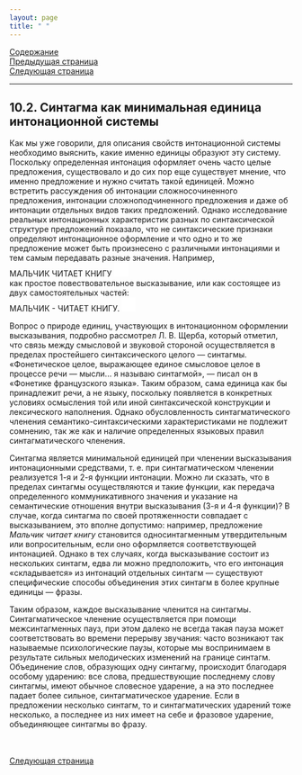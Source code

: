 ```yaml
---
layout: page
title: " "
---
```

<a href="contents.html">Содержание</a><br>
<a href="101.html">Предыдущая страница</a><br>
<a href="103.html">Следующая страница</a>
<hr>

## 10.2. Синтагма как минимальная единица интонационной системы 
Как мы уже говорили, для описания свойств интонационной системы необходимо выяснить,
какие именно единицы образуют эту систему. Поскольку определенная интонация оформляет 
очень часто целые предложения, существовало и до сих пор еще существует мнение, что именно 
предложение и нужно считать такой единицей. Можно встретить рассуждения об интонации 
сложносочиненного предложения, интонации сложноподчиненного предложения и даже об 
интонации отдельных видов таких предложений. Однако исследование реальных интонационных 
характеристик разных по синтаксической структуре предложений показало, что не синтаксические 
признаки определяют интонационное оформление и что одно и то же предложение может быть 
произнесено с различными интонациями и тем самым передавать разные значения. Например, 
<br>МАЛЬЧИК ЧИТАЕТ КНИГУ
<embed src="thesis10/Sound/Ex2.wav" 
width=25 height=25 controls="smallconsole" autostart="false"><br>  как простое 
повествовательное высказывание, или как состоящее из двух самостоятельных частей: 
<br>МАЛЬЧИК - 
ЧИТАЕТ КНИГУ.
<embed src="thesis10/Sound/Ex15.wav" 
width=25 height=25 controls="smallconsole" autostart="false"> 


Вопрос о природе единиц, участвующих в интонационном оформлении высказывания, подробно 
рассмотрел Л. В. Щерба, который отметил, что связь между смысловой и звуковой стороной 
осуществляется в пределах простейшего синтаксического целого — синтагмы. «Фонетическое целое, 
выражающее единое смысловое целое в процессе речи — мысли... я называю синтагмой», — писал 
он в «Фонетике французского языка». Таким образом, сама единица как бы принадлежит речи, а не языку, 
поскольку появляется в конкретных условиях осмысления той или иной синтаксической конструкции
и лексического наполнения. Однако обусловленность синтагматического членения 
семантико-синтаксическими характеристиками не подлежит сомнению, так же как и наличие 
определенных языковых правил синтагматического членения. 

Синтагма является минимальной единицей при членении высказывания интонационными 
средствами, т. е. при синтагматическом членении реализуется 1-я и 2-я функции интонации. 
Можно ли сказать, что в пределах синтагмы осуществляются и такие функции, как передача
определенного коммуникативного значения и указание на семантические отношения внутри 
высказывания (3-я и 4-я функции)? В случае, когда синтагма по своей протяженности совпадает 
с высказыванием, это вполне допустимо: например, предложение <i>Мальчик читает книгу</i> становится 
односинтагменным утвердительным или вопросительным, если оно оформляется соответствующей
интонацией. Однако в тех случаях, когда высказывание состоит из нескольких синтагм, едва ли можно
предположить, что его интонация «складывается» из интонаций отдельных синтагм — существуют
специфические способы объединения этих синтагм в более крупные единицы — фразы. 

Таким образом, каждое высказывание членится на синтагмы. Синтагматическое членение 
осуществляется при помощи межсинтагменных пауз, при этом далеко не всегда такая пауза
может соответствовать во времени перерыву звучания: часто возникают так называемые 
психологические паузы, которые мы воспринимаем в результате сильных мелодических 
изменений на границе синтагм. Объединение слов, образующих одну синтагму, происходит
благодаря особому ударению: все слова, предшествующие последнему слову синтагмы, имеют
обычное словесное ударение, а на это последнее падает более сильное, синтагматическое ударение. 
Если в предложении несколько синтагм, то и синтагматических ударений тоже несколько, а последнее
из них имеет на себе и фразовое ударение, объединяющее синтагмы во фразу. 


<br><br>
<a href="103.html">Следующая страница</a>
